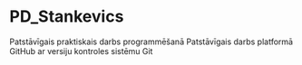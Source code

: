 # PD_Stankevics
Patstāvīgais praktiskais darbs programmēšanā
Patstāvīgais darbs platformā GitHub ar versiju kontroles sistēmu Git
